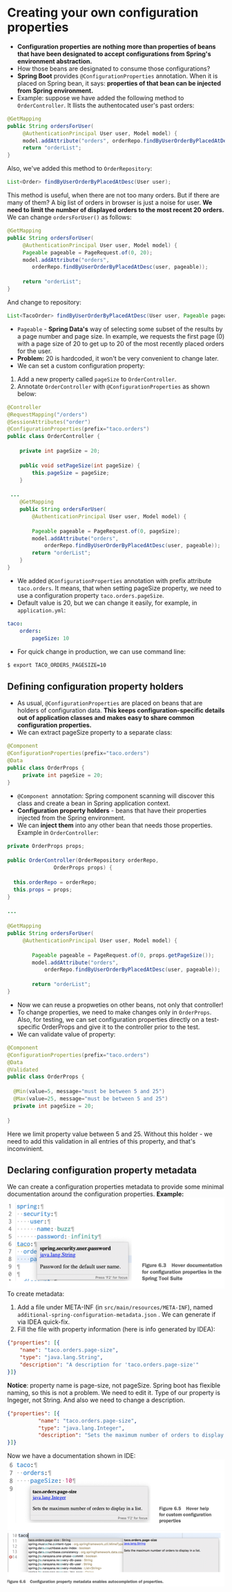 # Creating your own configuration properties
- **Configuration properties are nothing more than properties of beans that have been designated to accept configurations from Spring's environment abstraction.**
- How those beans are designated to consume those configurations? 
- **Spring Boot** provides `@ConfigurationProperties` annotation. When it is placed on Spring bean, it says: **properties of that bean can be injected from Spring environment.**
- Example: suppose we have added the following method to `OrderController`. It llists the authentocated user's past orders:
```java
@GetMapping
public String ordersForUser( 
	 @AuthenticationPrincipal User user, Model model) { 
	 model.addAttribute("orders", orderRepo.findByUserOrderByPlacedAtDesc(user));
	 return "orderList";
}
```
Also, we've added this method to `OrderRepository`:
```java
List<Order> findByUserOrderByPlacedAtDesc(User user);
```
This method is useful, when there are not too many orders. But if there are many of them? A big list of orders in browser is just a noise for user.  **We need to limit the number of displayed orders to the most recent 20 orders.**
We can change `ordersForUser()` as follows:
```java
@GetMapping
public String ordersForUser(
	 @AuthenticationPrincipal User user, Model model) { 
	 Pageable pageable = PageRequest.of(0, 20);
	 model.addAttribute("orders", 
		orderRepo.findByUserOrderByPlacedAtDesc(user, pageable));
		
	 return "orderList";
}
```
And change to repository:
```java
List<TacoOrder> findByUserOrderByPlacedAtDesc(User user, Pageable pageable);
```
- `Pageable`  - **Spring Data's** way of selecting some subset of the results by a page number and page size. In example, we requests the first page (0) with a page size of 20 to get up to 20 of the most recently placed orders for the user. 
- **Problem:** 20 is hardcoded, it won't be very convenient to change later. 
- We can set a custom configuration property:
1. Add a new property called `pageSize`  to `OrderController`.
2. Annotate `OrderController` with `@ConfigurationProperties` as shown below:
```java
@Controller
@RequestMapping("/orders")
@SessionAttributes("order")
@ConfigurationProperties(prefix="taco.orders")
public class OrderController { 

	private int pageSize = 20; 

	public void setPageSize(int pageSize) {
        this.pageSize = pageSize; 
	}

 ...
    @GetMapping
    public String ordersForUser( 
		@AuthenticationPrincipal User user, Model model) { 

		Pageable pageable = PageRequest.of(0, pageSize);
	    model.addAttribute("orders", 
			orderRepo.findByUserOrderByPlacedAtDesc(user, pageable)); 
		return "orderList";
	} 
}
``` 
- We added `@ConfigurationProperties` annotation with prefix attribute `taco.orders`. It means, that when setting pageSize property, we need to use a configuration property `taco.orders.pageSize`.
- Default value is 20, but we can change it easily, for example, in `application.yml`:
```yaml
taco:
    orders: 
		pageSize: 10
```
- For quick change in production, we can use command line:
```bash
$ export TACO_ORDERS_PAGESIZE=10
```
## Defining configuration property holders
- As usual, `@ConfigurationProperties` are placed on beans that are holders of configuration data. **This keeps configuration-specific details out of application classes and makes easy to share common configuration properties.** 
- We can extract pageSize property to a separate class:
```java
@Component
@ConfigurationProperties(prefix="taco.orders")
@Data
public class OrderProps { 
	 private int pageSize = 20;
}
```
- `@Component `annotation: Spring component scanning will discover this class and create a bean in Spring application context.
- **Configuration property holders** - beans that have their properties injected from the Spring environment.
- We can **inject them** into any other bean that needs those properties.
Example in `OrderController`:
```java
private OrderProps props; 

public OrderController(OrderRepository orderRepo,
               OrderProps props) { 

  this.orderRepo = orderRepo; 
  this.props = props;
}

...

@GetMapping
public String ordersForUser( 
	 @AuthenticationPrincipal User user, Model model) { 

		Pageable pageable = PageRequest.of(0, props.getPageSize()); 
		model.addAttribute("orders",
			orderRepo.findByUserOrderByPlacedAtDesc(user, pageable));

		return "orderList";
}
```
- Now we can reuse a propweties on other beans, not only that controller!
- To change properties, we need to make changes only in `OrderProps`. Also, for testing, we can set configuration properties directly on a test-specific OrderProps and give it to the controller prior to the test.
- We can validate value of property:
```java
@Component
@ConfigurationProperties(prefix="taco.orders")
@Data
@Validated
public class OrderProps { 

  @Min(value=5, message="must be between 5 and 25")
  @Max(value=25, message="must be between 5 and 25")
  private int pageSize = 20; 

}
```
Here we limit property value between 5 and 25. Without this holder - we need to add this validation in all entries of this property, and that's inconvinient.
## Declaring configuration property metadata
We can create a configuration properties metadata to provide some minimal documentation around the configuration properties. 
**Example:**  ![](../images/prop_meta_1.png)
To create metadata: 
1. Add a file under META-INF (in `src/main/resources/META-INF`), named  `additional-spring-configuration-metadata.json` . We can generate if via IDEA quick-fix.
2. Fill the file with property information (here is info generated by IDEA): 
```json
{"properties": [{  
	"name": "taco.orders.page-size",  
	"type": "java.lang.String",  
	"description": "A description for 'taco.orders.page-size'"
}]}
```
**Notice**: property name is page-size, not pageSize. Spring boot has flexible naming, so this is not a problem.
We need to edit it. Type of our property is Ingeger, not String. And also we need to change a description. 
```json
{"properties": [{
          "name": "taco.orders.page-size",
          "type": "java.lang.Integer",
	      "description": "Sets the maximum number of orders to display in a list."
}]}
```
Now we have a documentation shown in IDE:
![](../images/prop_meta_2.png)
![](../images/prop_meta_3.png)
